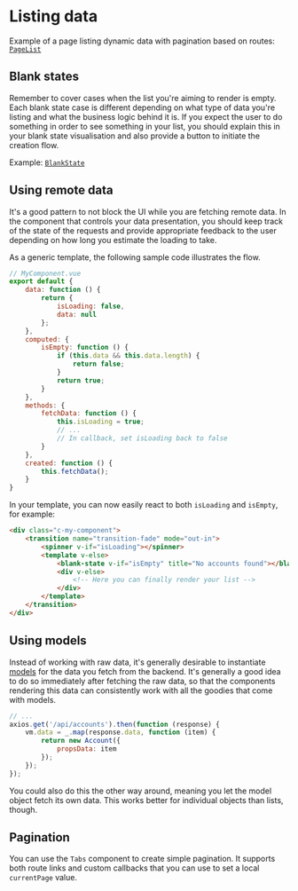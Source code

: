 
# Listing data

Example of a page listing dynamic data with pagination based on routes: [`PageList`](https://github.com/Eiskis/bellevue/blob/master/src/components/pages/PageList.vue)

## Blank states

Remember to cover cases when the list you're aiming to render is empty. Each blank state case is different depending on what type of data you're listing and what the business logic behind it is. If you expect the user to do something in order to see something in your list, you should explain this in your blank state visualisation and also provide a button to initiate the creation flow.

Example: [`BlankState`](https://github.com/Eiskis/bellevue/blob/master/src/components/snippets/BlankState.vue)

## Using remote data

It's a good pattern to not block the UI while you are fetching remote data. In the component that controls your data presentation, you should keep track of the state of the requests and provide appropriate feedback to the user depending on how long you estimate the loading to take.

As a generic template, the following sample code illustrates the flow.

```js
// MyComponent.vue
export default {
	data: function () {
		return {
			isLoading: false,
			data: null
		};
	},
	computed: {
		isEmpty: function () {
			if (this.data && this.data.length) {
				return false;
			}
			return true;
		}
	},
	methods: {
		fetchData: function () {
			this.isLoading = true;
			// ...
			// In callback, set isLoading back to false
		}
	},
	created: function () {
		this.fetchData();
	}
}
```

In your template, you can now easily react to both `isLoading` and `isEmpty`, for example:

```html
<div class="c-my-component">
	<transition name="transition-fade" mode="out-in">
		<spinner v-if="isLoading"></spinner>
		<template v-else>
			<blank-state v-if="isEmpty" title="No accounts found"></blank-state>
			<div v-else>
				<!-- Here you can finally render your list -->
			</div>
		</template>
	</transition>
</div>
```

## Using models

Instead of working with raw data, it's generally desirable to instantiate [models](../app/models.md) for the data you fetch from the backend. It's generally a good idea to do so immediately after fetching the raw data, so that the components rendering this data can consistently work with all the goodies that come with models.

```js
// ...
axios.get('/api/accounts').then(function (response) {
	vm.data = _.map(response.data, function (item) {
		return new Account({
			propsData: item
		});
	});
});
```

You could also do this the other way around, meaning you let the model object fetch its own data. This works better for individual objects than lists, though.

## Pagination

You can use the `Tabs` component to create simple pagination. It supports both route links and custom callbacks that you can use to set a local `currentPage` value.
